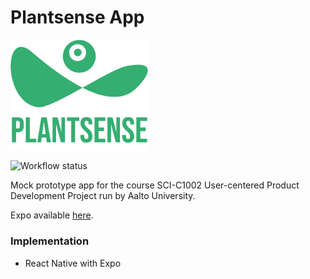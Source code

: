 # Plantsense App

<p float="left">
  <img alt="Logo" src="/assets/plantsense_green.png" width="220px">
</p>

![Workflow status](https://github.com/NikoDaGreat/plantsense-app/actions/workflows/expo.yml/badge.svg)

Mock prototype app for the course SCI-C1002 User-centered Product Development Project run by Aalto University.

Expo available [here](https://expo.io/@nikodg/plantsense).

### Implementation

* React Native with Expo
